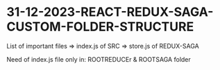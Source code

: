 # 31-12-2023-REACT-REDUX-SAGA-CUSTOM-FOLDER-STRUCTURE

List of important files
=> index.js of SRC
=> store.js of REDUX-SAGA

Need of index.js file only in: ROOTREDUCEr & ROOTSAGA folder